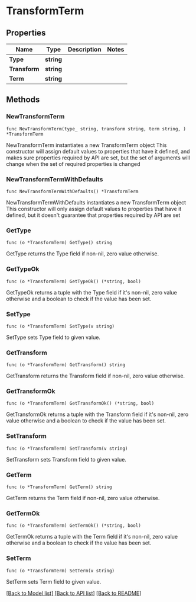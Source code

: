 # TransformTerm

## Properties

Name | Type | Description | Notes
------------ | ------------- | ------------- | -------------
**Type** | **string** |  | 
**Transform** | **string** |  | 
**Term** | **string** |  | 

## Methods

### NewTransformTerm

`func NewTransformTerm(type_ string, transform string, term string, ) *TransformTerm`

NewTransformTerm instantiates a new TransformTerm object
This constructor will assign default values to properties that have it defined,
and makes sure properties required by API are set, but the set of arguments
will change when the set of required properties is changed

### NewTransformTermWithDefaults

`func NewTransformTermWithDefaults() *TransformTerm`

NewTransformTermWithDefaults instantiates a new TransformTerm object
This constructor will only assign default values to properties that have it defined,
but it doesn't guarantee that properties required by API are set

### GetType

`func (o *TransformTerm) GetType() string`

GetType returns the Type field if non-nil, zero value otherwise.

### GetTypeOk

`func (o *TransformTerm) GetTypeOk() (*string, bool)`

GetTypeOk returns a tuple with the Type field if it's non-nil, zero value otherwise
and a boolean to check if the value has been set.

### SetType

`func (o *TransformTerm) SetType(v string)`

SetType sets Type field to given value.


### GetTransform

`func (o *TransformTerm) GetTransform() string`

GetTransform returns the Transform field if non-nil, zero value otherwise.

### GetTransformOk

`func (o *TransformTerm) GetTransformOk() (*string, bool)`

GetTransformOk returns a tuple with the Transform field if it's non-nil, zero value otherwise
and a boolean to check if the value has been set.

### SetTransform

`func (o *TransformTerm) SetTransform(v string)`

SetTransform sets Transform field to given value.


### GetTerm

`func (o *TransformTerm) GetTerm() string`

GetTerm returns the Term field if non-nil, zero value otherwise.

### GetTermOk

`func (o *TransformTerm) GetTermOk() (*string, bool)`

GetTermOk returns a tuple with the Term field if it's non-nil, zero value otherwise
and a boolean to check if the value has been set.

### SetTerm

`func (o *TransformTerm) SetTerm(v string)`

SetTerm sets Term field to given value.



[[Back to Model list]](../README.md#documentation-for-models) [[Back to API list]](../README.md#documentation-for-api-endpoints) [[Back to README]](../README.md)


